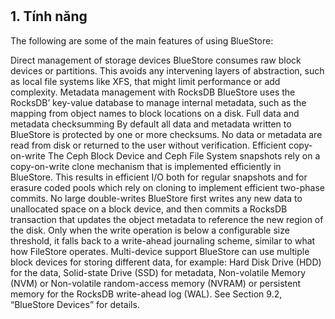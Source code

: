 # 
## 1. Tính năng

The following are some of the main features of using BlueStore:

Direct management of storage devices
BlueStore consumes raw block devices or partitions. This avoids any intervening layers of abstraction, such as local file systems like XFS, that might limit performance or add complexity.
Metadata management with RocksDB
BlueStore uses the RocksDB’ key-value database to manage internal metadata, such as the mapping from object names to block locations on a disk.
Full data and metadata checksumming
By default all data and metadata written to BlueStore is protected by one or more checksums. No data or metadata are read from disk or returned to the user without verification.
Efficient copy-on-write
The Ceph Block Device and Ceph File System snapshots rely on a copy-on-write clone mechanism that is implemented efficiently in BlueStore. This results in efficient I/O both for regular snapshots and for erasure coded pools which rely on cloning to implement efficient two-phase commits.
No large double-writes
BlueStore first writes any new data to unallocated space on a block device, and then commits a RocksDB transaction that updates the object metadata to reference the new region of the disk. Only when the write operation is below a configurable size threshold, it falls back to a write-ahead journaling scheme, similar to what how FileStore operates.
Multi-device support
BlueStore can use multiple block devices for storing different data, for example: Hard Disk Drive (HDD) for the data, Solid-state Drive (SSD) for metadata, Non-volatile Memory (NVM) or Non-volatile random-access memory (NVRAM) or persistent memory for the RocksDB write-ahead log (WAL). See Section 9.2, “BlueStore Devices” for details.
